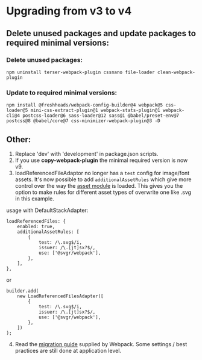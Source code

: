 # Upgrading from v3 to v4

## Delete unused packages and update packages to required minimal versions:

### Delete unused packages:

`npm uninstall terser-webpack-plugin cssnano file-loader clean-webpack-plugin`

### Update to required minimal versions:

`npm install @freshheads/webpack-config-builder@4 webpack@5 css-loader@5 mini-css-extract-plugin@1 webpack-stats-plugin@1 webpack-cli@4 postcss-loader@6 sass-loader@12 sass@1 @babel/preset-env@7 postcss@8 @babel/core@7 css-minimizer-webpack-plugin@3 -D`

## Other:

1. Replace 'dev' with 'development' in package.json scripts.
2. If you use **copy-webpack-plugin** the minimal required version is now v9.
3. loadReferencedFileAdaptor no longer has a `test` config for image/font assets. It's now possible to add `additionalAssetRules` which give more control over the way the [asset module](https://webpack.js.org/guides/asset-modules/) is loaded. This gives you the option to make rules for different asset types of overwrite one like .svg in this example.

usage with DefaultStackAdapter:

```
loadReferencedFiles: {
    enabled: true,
    additionalAssetRules: [
        {
            test: /\.svg$/i,
            issuer: /\.[jt]sx?$/,
            use: ['@svgr/webpack'],
        },
    ],
},
```

or

```
builder.add(
    new LoadReferencedFilesAdapter([
        {
            test: /\.svg$/i,
            issuer: /\.[jt]sx?$/,
            use: ['@svgr/webpack'],
        },
    ])
);
```

4. Read the [migration guide](https://webpack.js.org/migrate/5/) supplied by Webpack. Some settings / best practices are still done at application level.
